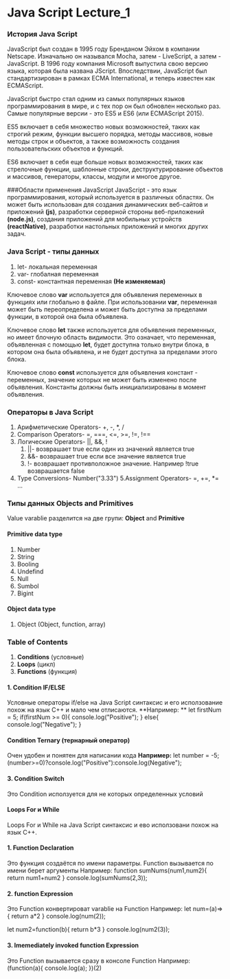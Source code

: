 
# Java Script Lecture_1

### История Java Script

JavaScript был создан в 1995 году Бренданом Эйхом в компании Netscape. Изначально он назывался Mocha, затем - LiveScript, а затем - JavaScript. В 1996 году компания Microsoft выпустила свою версию языка, которая была названа JScript. Впоследствии, JavaScript был стандартизирован в рамках ECMA International, и теперь известен как ECMAScript.

JavaScript быстро стал одним из самых популярных языков программирования в мире, и с тех пор он был обновлен несколько раз. Самые популярные версии - это ES5 и ES6 (или ECMAScript 2015).

ES5 включает в себя множество новых возможностей, таких как строгий режим, функции высшего порядка, методы массивов, новые методы строк и объектов, а также возможность создания пользовательских объектов и функций.

ES6 включает в себя еще больше новых возможностей, таких как стрелочные функции, шаблонные строки, деструктурирование объектов и массивов, генераторы, классы, модули и многое другое.

###Области применения JavaScript
JavaScript - это язык программирования, который используется в различных областях. Он может быть использован для создания динамических веб-сайтов и приложений **(js)**, разработки серверной стороны веб-приложений **(node.js)**, создания приложений для мобильных устройств **(reactNative)**, разработки настольных приложений и многих других задач.

### Java Script - типы данных

1. let- локальная переменная
2. var- глобалная переменная
3. const- константная переменная **(Не изменяемая)**

Ключевое слово **var** используется для объявления переменных в функциях или глобально в файле. При использовании **var**, переменная может быть переопределена и может быть доступна за пределами функции, в которой она была объявлена.

Ключевое слово **let** также используется для объявления переменных, но имеет блочную область видимости. Это означает, что переменная, объявленная с помощью **let**, будет доступна только внутри блока, в котором она была объявлена, и не будет доступна за пределами этого блока.

Ключевое слово **const** используется для объявления констант - переменных, значение которых не может быть изменено после объявления. Константы должны быть инициализированы в момент объявления.


 ### Операторы в  Java Script
 
 1. Арифметические Operators- +, -, *, /
 2. Comparison Operators- =, ===, <=, >=, !=, !==
 3. Логические Operators- ||, &&, !
      1. ||- возврашает true если один из значений является true
      2. &&- возврашает true если все значение является true
      3. !- возврашает противположное значение. Например !true возврашается false
 4. Type Conversions- Number("3.33")
 5.Assignment Operators- =, +=, *= ...

### Типы данных Objeсts and Primitives

Value varablie разделится на две групи: **Object** and **Primitive** 
 #### Primitive data type 
 1. Number
 2. String
 3. Booling
 4. Undefind
 5. Null
 6. Sumbol
 7. Bigint
 #### Object data type
 1. Object (Object, function, array)
 

 
 ### Table of Contents
 
 1. **Conditions** (условные)
 2. **Loops** (цикл)
 3. **Functions** (функция)
 #### 1. Condition IF/ELSE
 Условные операторы if/else на Java Script синтаксис и его исползование похож на язык C++ и мало чем отлисаются. 
 **Например: **
 let firstNum = 5;
  if(firstNum >= 0){
     console.log("Positive");
  } else{
     console.log("Negative");
  }
  
  ####  Condition **Ternary** (тернарный оператор)
Очен удобен и понятен для написании кода
 **Например:** 
 let number = -5;
(number>=0)?console.log("Positive"):console.log(Negative");

  #### 3. Condition **Switch**
Это Condition исползуется для не которых определенных условий

#### Loops For и While
Loops For и While на Java Script синтаксис и ево исползовани похож на язык C++. 

#### 1. Function Declaration
Это функция создаётся по имени параметры. Function вызывается по имени берет аргументы
Например:
function sumNums(num1,num2){
    return num1+num2
  }
  console.log(sumNums(2,3));
  
 #### 2. function Expression
 Это Function конвертироват varablie на Function
 Например:
   let num=(a)=>{
      return a*2
  }
  console.log(num(2));
  
  let num2=function(b){
      return b*3
  }
  console.log(num2(3));
 
#### 3. Imemediately invoked function Expression
 Это Function вызывается сразу в консоле
 Function
  Например:
(function(a){
     console.log(a);
  })(2)
 
 
 


